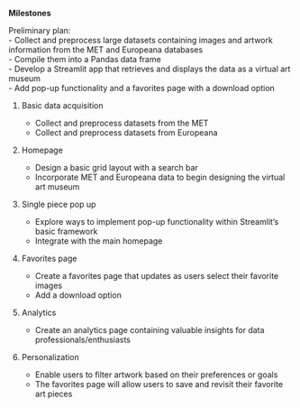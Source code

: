 **Milestones**  

Preliminary plan:  
    - Collect and preprocess large datasets containing images and artwork information from the MET and Europeana databases    
    - Compile them into a Pandas data frame  
    - Develop a Streamlit app that retrieves and displays the data as a virtual art museum  
    - Add pop-up functionality and a favorites page with a download option  

1. Basic data acquisition  
    - Collect and preprocess datasets from the MET  
    - Collect and preprocess datasets from Europeana  

2. Homepage  
    - Design a basic grid layout with a search bar  
    - Incorporate MET and Europeana data to begin        designing the virtual art museum   

3. Single piece pop up  
    - Explore ways to implement pop-up functionality  within Streamlit’s basic framework  
    - Integrate with the main homepage   

4. Favorites page  
    - Create a favorites page that updates as users select their favorite images  
    - Add a download option  

5. Analytics  
    - Create an analytics page containing valuable insights for data professionals/enthusiasts 
     
6. Personalization  
    - Enable users to filter artwork based on their preferences or  goals  
    - The favorites page will allow users to save and revisit their favorite art pieces  

